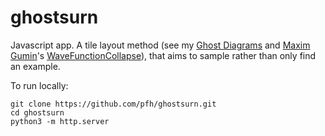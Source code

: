 # ghostsurn

Javascript app. A tile layout method (see my [Ghost Diagrams](http://www.logarithmic.net/pfh/ghost-diagrams) and [Maxim Gumin](https://twitter.com/ExUtumno)'s [WaveFunctionCollapse](https://github.com/mxgmn/WaveFunctionCollapse)), that aims to sample rather than only find an example.

To run locally:

```
git clone https://github.com/pfh/ghostsurn.git
cd ghostsurn
python3 -m http.server
```
